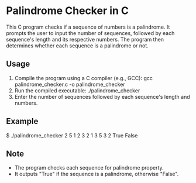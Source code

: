 # Palindrome Checker in C

This C program checks if a sequence of numbers is a palindrome. It prompts the user to input the number of sequences, followed by each sequence's length and its respective numbers. The program then determines whether each sequence is a palindrome or not.

## Usage
1. Compile the program using a C compiler (e.g., GCC):
gcc palindrome_checker.c -o palindrome_checker
2. Run the compiled executable:
./palindrome_checker
3. Enter the number of sequences followed by each sequence's length and numbers.

## Example
$ ./palindrome_checker
2
5 1 2 3 2 1
3 5 3 2
True
False

## Note
- The program checks each sequence for palindrome property.
- It outputs "True" if the sequence is a palindrome, otherwise "False".
